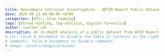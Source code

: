 ```yaml
---
title: Ransomware Intrusion Investigation - @DFIR-Report Public Dataset to hire Analysts. 
date: 2025-08-11 00:00:00 +0700  
categories: [dfir, blue-teaming]  
tags: [threat-hunting, log-analysis, digital-forensics]  
author: <author_id>  
description: An in-depth analysis of a public dataset from DFIR Report to uncover the tactics, techniques, and procedures (TTPs) of a ransomware intrusion.
# toc: false # Uncomment to disable the Table of Contents in the right panel
# comments: false # Uncomment to disable comments
# image: /assets/images/preview/
---
```



